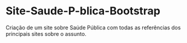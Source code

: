 # Site-Saude-P-blica-Bootstrap
Criação de um site sobre Saúde Pública com todas as referências dos principais sites sobre o assunto. 
